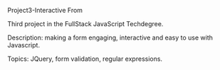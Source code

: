 Project3-Interactive From

Third project in the FullStack JavaScript Techdegree.

Description: making a form engaging, interactive and easy to use with Javascript.

Topics: JQuery, form validation, regular expressions.
